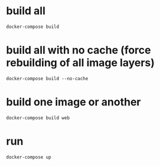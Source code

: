 # build all

`docker-compose build`

# build all with no cache (force rebuilding of all image layers)

`docker-compose build --no-cache`

# build one image or another

`docker-compose build web`

# run

`docker-compose up`
